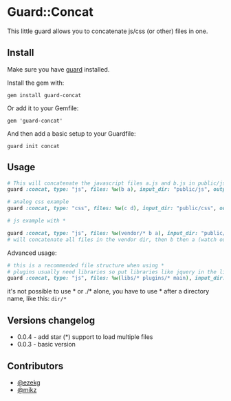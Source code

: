# Guard::Concat

This little guard allows you to concatenate js/css (or other) files in one.


## Install

Make sure you have [guard](http://github.com/guard/guard) installed.

Install the gem with:

    gem install guard-concat

Or add it to your Gemfile:

    gem 'guard-concat'

And then add a basic setup to your Guardfile:

    guard init concat


## Usage


``` ruby
# This will concatenate the javascript files a.js and b.js in public/js to all.js
guard :concat, type: "js", files: %w(b a), input_dir: "public/js", output: "public/js/all"

# analog css example
guard :concat, type: "css", files: %w(c d), input_dir: "public/css", output: "public/css/all"

# js example with *

guard :concat, type: "js", files: %w(vendor/* b a), input_dir: "public/js", output: "public/js/all"
# will concatenate all files in the vendor dir, then b then a (watch out of dependencies)
```

Advanced usage:

``` ruby
# this is a recommended file structure when using *
# plugins usually need libraries so put libraries like jquery in the libs directory, then your jquery (or another library) plugin(s) in the plugins dir and at the end your main file(s)
guard :concat, type: "js", files: %w(libs/* plugins/* main), input_dir: "public/js", output: "public/js/all"
```

it's not possible to use * or ./* alone, you have to use * after a directory name, like this: `dir/*`

## Versions changelog

- 0.0.4 - add star (*) support to load multiple files 
- 0.0.3 - basic version

## Contributors

- [@ezekg](https://github.com/ezekg)
- [@mikz](https://github.com/mikz)
